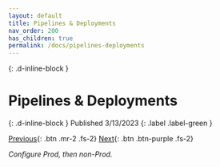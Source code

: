 ```yaml
---
layout: default
title: Pipelines & Deployments
nav_order: 200
has_children: true
permalink: /docs/pipelines-deployments
---
```


{: .d-inline-block }
# Pipelines & Deployments
{: .d-inline-block }
Published 3/13/2023
{: .label .label-green }

[Previous][PREV]{: .btn .mr-2 .fs-2}
[Next][NEXT]{: .btn .btn-purple .fs-2}

*Configure Prod, then non-Prod.*


[PREV]: /lab_aemc/docs/credentials
[NEXT]: /lab_aemc/docs/configure-prod